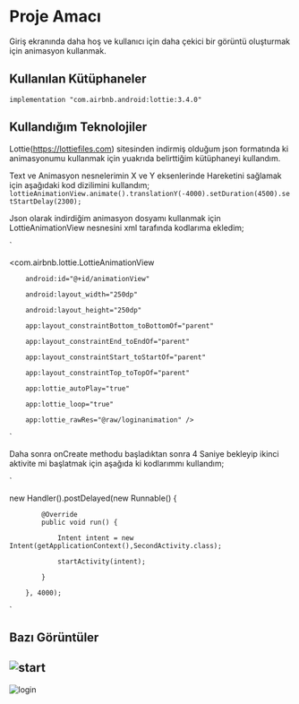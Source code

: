 # Proje Amacı

Giriş ekranında daha hoş ve kullanıcı için daha çekici bir görüntü oluşturmak için animasyon kullanmak.

## Kullanılan Kütüphaneler

 `implementation "com.airbnb.android:lottie:3.4.0"`  

## Kullandığım Teknolojiler

Lottie(https://lottiefiles.com) sitesinden indirmiş olduğum json formatında ki animasyonumu kullanmak için yuakrıda belirttiğim kütüphaneyi kullandım.

Text ve Animasyon nesnelerimin X ve Y eksenlerinde Hareketini sağlamak için aşağıdaki kod dizilimini kullandım;
 `lottieAnimationView.animate().translationY(-4000).setDuration(4500).setStartDelay(2300);`
 
 Json olarak indirdiğim animasyon dosyamı kullanmak için LottieAnimationView nesnesini xml tarafında kodlarıma ekledim;
 
` 

<com.airbnb.lottie.LottieAnimationView

        android:id="@+id/animationView"
        
        android:layout_width="250dp"
        
        android:layout_height="250dp"
        
        app:layout_constraintBottom_toBottomOf="parent"
        
        app:layout_constraintEnd_toEndOf="parent"
        
        app:layout_constraintStart_toStartOf="parent"
        
        app:layout_constraintTop_toTopOf="parent"
        
        app:lottie_autoPlay="true"
        
        app:lottie_loop="true"
        
        app:lottie_rawRes="@raw/loginanimation" />
 `
 
 
 Daha sonra onCreate methodu başladıktan sonra 4 Saniye bekleyip ikinci aktivite mi başlatmak için aşağıda ki kodlarımmı kullandım;
 
 `
 
 new Handler().postDelayed(new Runnable() {
 
            @Override
            public void run() {
            
                Intent intent = new Intent(getApplicationContext(),SecondActivity.class);
                
                startActivity(intent);
                
            }
            
        }, 4000);
 `

## Bazı Görüntüler 
![start](https://i.hizliresim.com/ngfj48l.png)
-
![login](https://i.hizliresim.com/q9xa672.png)


